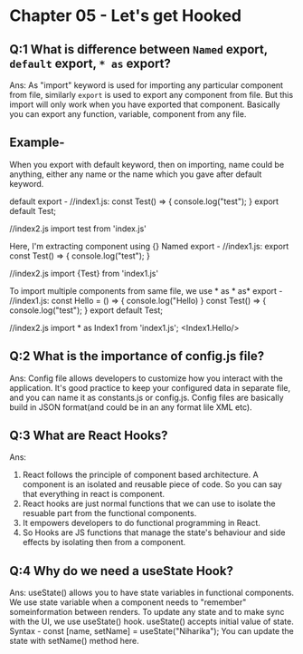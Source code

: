 
# Chapter 05 - Let's get Hooked 

## Q:1 What is difference between `Named` export, `default` export, `* as` export?
Ans: As "import" keyword is used for importing any particular component from file, similarly `export` is used to export any component from file. But this import will only work when you have exported that component. Basically you can export any function, variable, component from any file.
## Example-
When you export with default keyword, then on importing, name could be anything, either any name or the name which you gave after default keyword.

default export - //index1.js:
const Test() => {
console.log("test");
}
export default Test;

//index2.js
import test from 'index.js'

Here, I'm extracting component using {} Named export - //index1.js:
export const Test() => {
console.log("test");
}

//index2.js
import {Test} from 'index1.js'

To import multiple components from same file, we use * as * as* export - //index1.js: const Hello = () => { console.log("Hello) } const Test() => { console.log("test"); } export default Test;

//index2.js import * as Index1 from 'index1.js'; <Index1.Hello/>


## Q:2 What is the importance of config.js file?
Ans: Config file allows developers to customize how you interact with the application.
It's good practice to keep your configured data in separate file, and you can name it as constants.js or config.js. Config files are basically build in JSON format(and could be in an any format lile XML etc).



## Q:3 What are React Hooks?
Ans: 
1. React follows the principle of component based architecture. A component is an isolated and reusable piece of code. So you can say that everything in react is component.
2. React hooks are just normal functions that we can use to isolate the resuable part from the functional components.
3. It empowers developers to do functional programming in React.
4. So Hooks are JS functions that manage the state's behaviour and side effects by isolating then from a component.


## Q:4 Why do we need a useState Hook?
Ans: useState() allows you to have state variables in functional components. We use state variable when a component needs to "remember" someinformation between renders. To update any state and to make sync with the UI, we use useState() hook. useState() accepts initial value of state.
Syntax - const [name, setName] = useState("Niharika");
You can update the state with setName() method here.